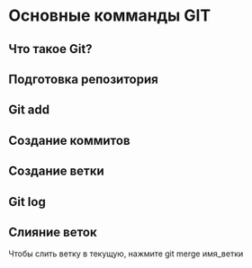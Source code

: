 # Основные комманды GIT

## Что такое Git?

## Подготовка репозитория

## Git add

## Создание коммитов

## Создание ветки

## Git log

## Слияние веток
Чтобы слить ветку в текущую, нажмите git merge имя_ветки